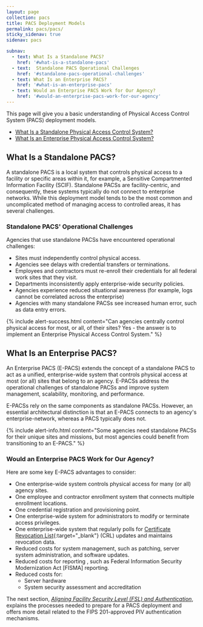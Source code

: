 ```yaml
---
layout: page
collection: pacs
title: PACS Deployment Models
permalink: pacs/pacs/
sticky_sidenav: true
sidenav: pacs

subnav:
  - text: What Is a Standalone PACS?
    href: '#what-is-a-standalone-pacs'
  - text:  Standalone PACS Operational Challenges
    href: '#standalone-pacs-operational-challenges'
  - text: What Is an Enterprise PACS?
    href: '#what-is-an-enterprise-pacs'
  - text: Would an Enterprise PACS Work for Our Agency?
    href: '#would-an-enterprise-pacs-work-for-our-agency'
---
```


This page will give you a basic understanding of Physical Access Control System (PACS) deployment models. 

- [What Is a Standalone Physical Access Control System?](#what-is-a-standalone-pacs)
- [What Is an Enterprise Physical Access Control System?](#what-is-an-enterprise-pacs)

## What Is a Standalone PACS?

A standalone PACS is a local system that controls physical access to a facility or specific areas within it, for example, a Sensitive Compartmented Information Facility (SCIF). Standalone PACSs are facility-centric, and consequently, these systems typically do not connect to enterprise networks. While this deployment model tends to be the most common and uncomplicated method of managing access to controlled areas, it has several challenges.

### Standalone PACS' Operational Challenges

Agencies that use standalone PACSs have encountered operational challenges: 
* Sites must independently control physical access.
* Agencies see delays with credential transfers or terminations.
* Employees and contractors must re-enroll their credentials for all federal work sites that they visit.
* Departments inconsistently apply enterprise-wide security policies.
* Agencies experience reduced situational awareness (for example, logs cannot be correlated across the enterprise)
* Agencies with many standalone PACSs see increased human error, such as data entry errors.

{% include alert-success.html content="Can agencies centrally control physical access for most, or all, of their sites?  Yes - the answer is to implement an Enterprise Physical Access Control System." %}

## What Is an Enterprise PACS?

An Enterprise PACS (E-PACS) extends the concept of a standalone PACS to act as a unified, enterprise-wide system that controls physical access at most (or all) sites that belong to an agency. E-PACSs address the operational challenges of standalone PACSs and improve system management, scalability, monitoring, and performance. 

E-PACSs rely on the same components as standalone PACSs. However, an essential architectural distinction is that an E-PACS connects to an agency's enterprise-network, whereas a PACS typically does not.

{% include alert-info.html content="Some agencies need standalone PACSs for their unique sites and missions, but most agencies could benefit from transitioning to an E-PACS." %}

### Would an Enterprise PACS Work for Our Agency?

Here are some key E-PACS advantages to consider:

* One enterprise-wide system controls physical access for many (or all) agency sites.
* One employee and contractor enrollment system that connects multiple enrollment locations.
* One credential registration and provisioning point.
* One enterprise-wide system for administrators to modify or terminate access privileges.
* One enterprise-wide system that regularly polls for [Certificate Revocation List](../../piv/cert-trust/#revocation){:target="_blank"} (CRL) updates and maintains revocation data.
* Reduced costs for system management, such as patching, server system administration, and software updates.
* Reduced costs for reporting , such as Federal Information Security Modernization Act [FISMA] reporting.
* Reduced costs for:
    * Server hardware
    * System security assessment and accreditation

	
The next section, *[Aligning Facility Security Level (FSL) and Authentication](../alignfslandauth/)*, explains the processes needed to prepare for a PACS deployment and offers more detail related to the FIPS 201-approved PIV authentication mechanisms.
